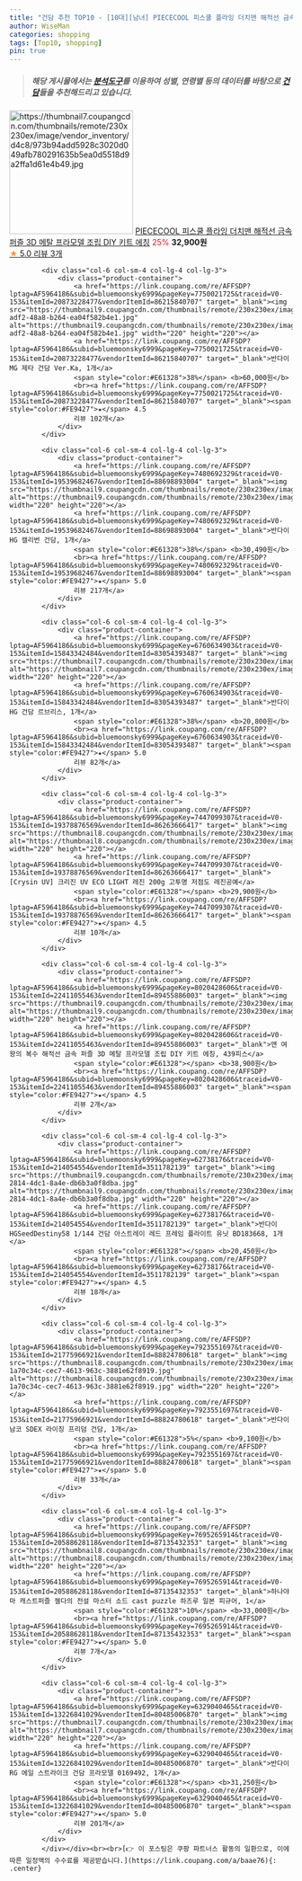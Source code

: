 ```yaml
---
title: "건담 추천 TOP10 - [10대][남녀] PIECECOOL 피스쿨 플라잉 더치맨 해적선 금속 퍼즐 3D 메탈 프라모델 조립 DIY 키트 에칭"
author: WiseMan
categories: shopping
tags: [Top10, shopping]
pin: true
---
```


> ##### 해당 게시물에서는 [**분석도구**](https://itemscout.io/)를 이용하여 **성별**, **연령별** 등의 데이터를 바탕으로 [**건담**](https://link.coupang.com/a/baae76)들을 추천해드리고 있습니다.
<div class="container"><div class="row">
            <div class="col-6 col-sm-4 col-lg-4 col-lg-3">
                <div class="product-container">
                    <a href="https://link.coupang.com/re/AFFSDP?lptag=AF5964186&subid=bluemoonsky6999&pageKey=7910055828&traceid=V0-153&itemId=21701999317&vendorItemId=88751529091" target="_blank"><img src="https://thumbnail7.coupangcdn.com/thumbnails/remote/230x230ex/image/vendor_inventory/d4c8/973b94add5928c3020d049afb780291635b5ea0d5518d9a2ffa1d61e4b49.jpg" alt="https://thumbnail7.coupangcdn.com/thumbnails/remote/230x230ex/image/vendor_inventory/d4c8/973b94add5928c3020d049afb780291635b5ea0d5518d9a2ffa1d61e4b49.jpg" width="220" height="220"></a>
                    <a href="https://link.coupang.com/re/AFFSDP?lptag=AF5964186&subid=bluemoonsky6999&pageKey=7910055828&traceid=V0-153&itemId=21701999317&vendorItemId=88751529091" target="_blank">PIECECOOL 피스쿨 플라잉 더치맨 해적선 금속 퍼즐 3D 메탈 프라모델 조립 DIY 키트 에칭</a>
                    <span style="color:#E61328">25%</span> <b>32,900원</b>
                    <br><a href="https://link.coupang.com/re/AFFSDP?lptag=AF5964186&subid=bluemoonsky6999&pageKey=7910055828&traceid=V0-153&itemId=21701999317&vendorItemId=88751529091" target="_blank"><span style="color:#FE9427">★</span> 5.0
                    리뷰 3개</a>
                </div>
            </div>
            
            <div class="col-6 col-sm-4 col-lg-4 col-lg-3">
                <div class="product-container">
                    <a href="https://link.coupang.com/re/AFFSDP?lptag=AF5964186&subid=bluemoonsky6999&pageKey=7750021725&traceid=V0-153&itemId=20873228477&vendorItemId=86215840707" target="_blank"><img src="https://thumbnail9.coupangcdn.com/thumbnails/remote/230x230ex/image/retail/images/2023/06/08/14/2/d675bdc1-adf2-48a8-b264-ea04f582b4e1.jpg" alt="https://thumbnail9.coupangcdn.com/thumbnails/remote/230x230ex/image/retail/images/2023/06/08/14/2/d675bdc1-adf2-48a8-b264-ea04f582b4e1.jpg" width="220" height="220"></a>
                    <a href="https://link.coupang.com/re/AFFSDP?lptag=AF5964186&subid=bluemoonsky6999&pageKey=7750021725&traceid=V0-153&itemId=20873228477&vendorItemId=86215840707" target="_blank">반다이 MG 제타 건담 Ver.Ka, 1개</a>
                    <span style="color:#E61328">38%</span> <b>60,000원</b>
                    <br><a href="https://link.coupang.com/re/AFFSDP?lptag=AF5964186&subid=bluemoonsky6999&pageKey=7750021725&traceid=V0-153&itemId=20873228477&vendorItemId=86215840707" target="_blank"><span style="color:#FE9427">★</span> 4.5
                    리뷰 102개</a>
                </div>
            </div>
            
            <div class="col-6 col-sm-4 col-lg-4 col-lg-3">
                <div class="product-container">
                    <a href="https://link.coupang.com/re/AFFSDP?lptag=AF5964186&subid=bluemoonsky6999&pageKey=7480692329&traceid=V0-153&itemId=19539682467&vendorItemId=88698893004" target="_blank"><img src="https://thumbnail9.coupangcdn.com/thumbnails/remote/230x230ex/image/vendor_inventory/c1d2/e3459f269aafa3c6124f34b25051007212b0070bc2603e09502f6947f2e3.png" alt="https://thumbnail9.coupangcdn.com/thumbnails/remote/230x230ex/image/vendor_inventory/c1d2/e3459f269aafa3c6124f34b25051007212b0070bc2603e09502f6947f2e3.png" width="220" height="220"></a>
                    <a href="https://link.coupang.com/re/AFFSDP?lptag=AF5964186&subid=bluemoonsky6999&pageKey=7480692329&traceid=V0-153&itemId=19539682467&vendorItemId=88698893004" target="_blank">반다이 HG 캘리번 건담, 1개</a>
                    <span style="color:#E61328">38%</span> <b>30,490원</b>
                    <br><a href="https://link.coupang.com/re/AFFSDP?lptag=AF5964186&subid=bluemoonsky6999&pageKey=7480692329&traceid=V0-153&itemId=19539682467&vendorItemId=88698893004" target="_blank"><span style="color:#FE9427">★</span> 5.0
                    리뷰 217개</a>
                </div>
            </div>
            
            <div class="col-6 col-sm-4 col-lg-4 col-lg-3">
                <div class="product-container">
                    <a href="https://link.coupang.com/re/AFFSDP?lptag=AF5964186&subid=bluemoonsky6999&pageKey=6760634903&traceid=V0-153&itemId=15843342484&vendorItemId=83054393487" target="_blank"><img src="https://thumbnail7.coupangcdn.com/thumbnails/remote/230x230ex/image/rs_quotation_api/oc3teug4/d4d6f79a46dc46ecb3f8e4c0a3d032f6.jpg" alt="https://thumbnail7.coupangcdn.com/thumbnails/remote/230x230ex/image/rs_quotation_api/oc3teug4/d4d6f79a46dc46ecb3f8e4c0a3d032f6.jpg" width="220" height="220"></a>
                    <a href="https://link.coupang.com/re/AFFSDP?lptag=AF5964186&subid=bluemoonsky6999&pageKey=6760634903&traceid=V0-153&itemId=15843342484&vendorItemId=83054393487" target="_blank">반다이 HG 건담 르브리스, 1개</a>
                    <span style="color:#E61328">38%</span> <b>20,800원</b>
                    <br><a href="https://link.coupang.com/re/AFFSDP?lptag=AF5964186&subid=bluemoonsky6999&pageKey=6760634903&traceid=V0-153&itemId=15843342484&vendorItemId=83054393487" target="_blank"><span style="color:#FE9427">★</span> 5.0
                    리뷰 82개</a>
                </div>
            </div>
            
            <div class="col-6 col-sm-4 col-lg-4 col-lg-3">
                <div class="product-container">
                    <a href="https://link.coupang.com/re/AFFSDP?lptag=AF5964186&subid=bluemoonsky6999&pageKey=7447099307&traceid=V0-153&itemId=19378876569&vendorItemId=86263666417" target="_blank"><img src="https://thumbnail8.coupangcdn.com/thumbnails/remote/230x230ex/image/vendor_inventory/1cb0/e41a2fd3f2a74a5bbfb0d4e6a6f931e41000de62c345215a1158c6b2bd5f.png" alt="https://thumbnail8.coupangcdn.com/thumbnails/remote/230x230ex/image/vendor_inventory/1cb0/e41a2fd3f2a74a5bbfb0d4e6a6f931e41000de62c345215a1158c6b2bd5f.png" width="220" height="220"></a>
                    <a href="https://link.coupang.com/re/AFFSDP?lptag=AF5964186&subid=bluemoonsky6999&pageKey=7447099307&traceid=V0-153&itemId=19378876569&vendorItemId=86263666417" target="_blank">[Crysin UV] 크리진 UV ECO LIGHT 레진 200g 고투명 저점도 레진공예</a>
                    <span style="color:#E61328"></span> <b>29,900원</b>
                    <br><a href="https://link.coupang.com/re/AFFSDP?lptag=AF5964186&subid=bluemoonsky6999&pageKey=7447099307&traceid=V0-153&itemId=19378876569&vendorItemId=86263666417" target="_blank"><span style="color:#FE9427">★</span> 4.5
                    리뷰 10개</a>
                </div>
            </div>
            
            <div class="col-6 col-sm-4 col-lg-4 col-lg-3">
                <div class="product-container">
                    <a href="https://link.coupang.com/re/AFFSDP?lptag=AF5964186&subid=bluemoonsky6999&pageKey=8020428606&traceid=V0-153&itemId=22411055463&vendorItemId=89455886003" target="_blank"><img src="https://thumbnail9.coupangcdn.com/thumbnails/remote/230x230ex/image/vendor_inventory/bdb5/62ea1bfdd1f064c452de1adcc8dd0fac1b25edb06b203d5d1750edcfb843.jpg" alt="https://thumbnail9.coupangcdn.com/thumbnails/remote/230x230ex/image/vendor_inventory/bdb5/62ea1bfdd1f064c452de1adcc8dd0fac1b25edb06b203d5d1750edcfb843.jpg" width="220" height="220"></a>
                    <a href="https://link.coupang.com/re/AFFSDP?lptag=AF5964186&subid=bluemoonsky6999&pageKey=8020428606&traceid=V0-153&itemId=22411055463&vendorItemId=89455886003" target="_blank">앤 여왕의 복수 해적선 금속 퍼즐 3D 메탈 프라모델 조립 DIY 키트 에칭, 439피스</a>
                    <span style="color:#E61328"></span> <b>38,900원</b>
                    <br><a href="https://link.coupang.com/re/AFFSDP?lptag=AF5964186&subid=bluemoonsky6999&pageKey=8020428606&traceid=V0-153&itemId=22411055463&vendorItemId=89455886003" target="_blank"><span style="color:#FE9427">★</span> 4.5
                    리뷰 2개</a>
                </div>
            </div>
            
            <div class="col-6 col-sm-4 col-lg-4 col-lg-3">
                <div class="product-container">
                    <a href="https://link.coupang.com/re/AFFSDP?lptag=AF5964186&subid=bluemoonsky6999&pageKey=62738176&traceid=V0-153&itemId=214054554&vendorItemId=3511782139" target="_blank"><img src="https://thumbnail9.coupangcdn.com/thumbnails/remote/230x230ex/image/retail/images/2018/01/26/15/0/d1bc7a29-2814-4dc1-8a4e-db6b3a0f8dba.jpg" alt="https://thumbnail9.coupangcdn.com/thumbnails/remote/230x230ex/image/retail/images/2018/01/26/15/0/d1bc7a29-2814-4dc1-8a4e-db6b3a0f8dba.jpg" width="220" height="220"></a>
                    <a href="https://link.coupang.com/re/AFFSDP?lptag=AF5964186&subid=bluemoonsky6999&pageKey=62738176&traceid=V0-153&itemId=214054554&vendorItemId=3511782139" target="_blank">반다이 HGSeedDestiny58 1/144 건담 아스트레이 레드 프레임 플라이트 유닛 BD183668, 1개</a>
                    <span style="color:#E61328"></span> <b>20,450원</b>
                    <br><a href="https://link.coupang.com/re/AFFSDP?lptag=AF5964186&subid=bluemoonsky6999&pageKey=62738176&traceid=V0-153&itemId=214054554&vendorItemId=3511782139" target="_blank"><span style="color:#FE9427">★</span> 4.5
                    리뷰 18개</a>
                </div>
            </div>
            
            <div class="col-6 col-sm-4 col-lg-4 col-lg-3">
                <div class="product-container">
                    <a href="https://link.coupang.com/re/AFFSDP?lptag=AF5964186&subid=bluemoonsky6999&pageKey=7923551697&traceid=V0-153&itemId=21775966921&vendorItemId=88824780618" target="_blank"><img src="https://thumbnail8.coupangcdn.com/thumbnails/remote/230x230ex/image/retail/images/845835653137454-1a70c34c-cec7-4613-963c-3881e62f8919.jpg" alt="https://thumbnail8.coupangcdn.com/thumbnails/remote/230x230ex/image/retail/images/845835653137454-1a70c34c-cec7-4613-963c-3881e62f8919.jpg" width="220" height="220"></a>
                    <a href="https://link.coupang.com/re/AFFSDP?lptag=AF5964186&subid=bluemoonsky6999&pageKey=7923551697&traceid=V0-153&itemId=21775966921&vendorItemId=88824780618" target="_blank">반다이 남코 SDEX 라이징 프리덤 건담, 1개</a>
                    <span style="color:#E61328">5%</span> <b>9,100원</b>
                    <br><a href="https://link.coupang.com/re/AFFSDP?lptag=AF5964186&subid=bluemoonsky6999&pageKey=7923551697&traceid=V0-153&itemId=21775966921&vendorItemId=88824780618" target="_blank"><span style="color:#FE9427">★</span> 5.0
                    리뷰 33개</a>
                </div>
            </div>
            
            <div class="col-6 col-sm-4 col-lg-4 col-lg-3">
                <div class="product-container">
                    <a href="https://link.coupang.com/re/AFFSDP?lptag=AF5964186&subid=bluemoonsky6999&pageKey=7695265914&traceid=V0-153&itemId=20588628118&vendorItemId=87135432353" target="_blank"><img src="https://thumbnail8.coupangcdn.com/thumbnails/remote/230x230ex/image/vendor_inventory/c822/d51b709152554b3a7ad4b55ec1dfdea6d58f4f4d06d748ec8474fcdbca66.jpg" alt="https://thumbnail8.coupangcdn.com/thumbnails/remote/230x230ex/image/vendor_inventory/c822/d51b709152554b3a7ad4b55ec1dfdea6d58f4f4d06d748ec8474fcdbca66.jpg" width="220" height="220"></a>
                    <a href="https://link.coupang.com/re/AFFSDP?lptag=AF5964186&subid=bluemoonsky6999&pageKey=7695265914&traceid=V0-153&itemId=20588628118&vendorItemId=87135432353" target="_blank">하나야마 캐스트퍼즐 젤다의 전설 마스터 소드 cast puzzle 하즈루 일본 피규어, 1</a>
                    <span style="color:#E61328">10%</span> <b>33,000원</b>
                    <br><a href="https://link.coupang.com/re/AFFSDP?lptag=AF5964186&subid=bluemoonsky6999&pageKey=7695265914&traceid=V0-153&itemId=20588628118&vendorItemId=87135432353" target="_blank"><span style="color:#FE9427">★</span> 5.0
                    리뷰 7개</a>
                </div>
            </div>
            
            <div class="col-6 col-sm-4 col-lg-4 col-lg-3">
                <div class="product-container">
                    <a href="https://link.coupang.com/re/AFFSDP?lptag=AF5964186&subid=bluemoonsky6999&pageKey=6329040465&traceid=V0-153&itemId=13226841029&vendorItemId=80485006870" target="_blank"><img src="https://thumbnail7.coupangcdn.com/thumbnails/remote/230x230ex/image/rs_quotation_api/dbvpjl4s/7f7f19a36a874bc0a4d14eeec594bf83.jpg" alt="https://thumbnail7.coupangcdn.com/thumbnails/remote/230x230ex/image/rs_quotation_api/dbvpjl4s/7f7f19a36a874bc0a4d14eeec594bf83.jpg" width="220" height="220"></a>
                    <a href="https://link.coupang.com/re/AFFSDP?lptag=AF5964186&subid=bluemoonsky6999&pageKey=6329040465&traceid=V0-153&itemId=13226841029&vendorItemId=80485006870" target="_blank">반다이 RG 에일 스트라이크 건담 프라모델 0169492, 1개</a>
                    <span style="color:#E61328"></span> <b>31,250원</b>
                    <br><a href="https://link.coupang.com/re/AFFSDP?lptag=AF5964186&subid=bluemoonsky6999&pageKey=6329040465&traceid=V0-153&itemId=13226841029&vendorItemId=80485006870" target="_blank"><span style="color:#FE9427">★</span> 5.0
                    리뷰 201개</a>
                </div>
            </div>
            </div></div><br><br>[👉 이 포스팅은 쿠팡 파트너스 활동의 일환으로, 이에 따른 일정액의 수수료를 제공받습니다.](https://link.coupang.com/a/baae76){: .center}